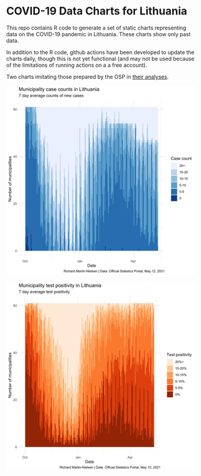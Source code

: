 
# COVID-19 Data Charts for Lithuania

This repo contains R code to generate a set of static charts representing
data on the COVID-19 pandemic in Lithuania. These charts show only past data.

In addition to the R code, github actions have been developed to update the
charts daily, though this is not yet functional (and may not be used because
of the limitations of running actions on a a free account).


Two charts imitating those prepared by the OSP in [their analyses](https://osp.stat.gov.lt/documents/10180/8420714/1_COVID-19_situacijos_apzvalga_210215.pdf). 

![](extra/Lithuania-waterfall-case-counts.png)

![](extra/Lithuania-waterfall-positivity.png)
